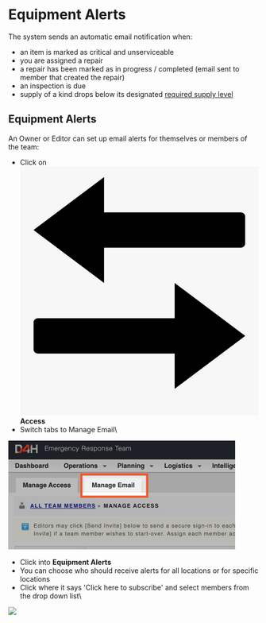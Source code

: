 # Equipment Alerts

The system sends an automatic email notification when:

* an item is marked as critical and unserviceable
* you are assigned a repair
* a repair has been marked as in progress / completed (email sent to member that created the repair)
* an inspection is due
* supply of a kind drops below its designated [required supply level](../../equipment-management/categories\&kinds/disposable-equipment/supply-levels/required-supply-levels.md)

## Equipment Alerts

An Owner or Editor can set up email alerts for themselves or members of the team:

* Click on <img src="../../.gitbook/assets/access.png" alt="" data-size="line"> **Access**
* Switch tabs to Manage Email\


![](<../../.gitbook/assets/manage email.png>)

* Click into **Equipment Alerts**&#x20;
* You can choose who should receive alerts for all locations or for specific locations
* Click where it says 'Click here to subscribe' and select members from the drop down list\


![](<../../.gitbook/assets/click here to subscribe.gif>)
